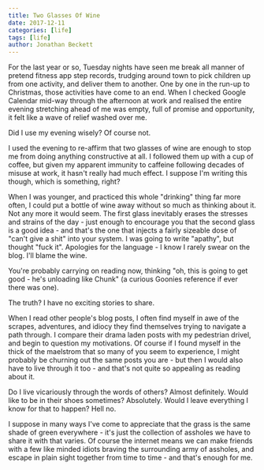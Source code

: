 ```yaml
---
title: Two Glasses Of Wine
date: 2017-12-11
categories: [life]
tags: [life]
author: Jonathan Beckett
---
```


For the last year or so, Tuesday nights have seen me break all manner of pretend fitness app step records, trudging around town to pick children up from one activity, and deliver them to another. One by one in the run-up to Christmas, those activities have come to an end. When I checked Google Calendar mid-way through the afternoon at work and realised the entire evening stretching ahead of me was empty, full of promise and opportunity, it felt like a wave of relief washed over me.

Did I use my evening wisely? Of course not.

I used the evening to re-affirm that two glasses of wine are enough to stop me from doing anything constructive at all. I followed them up with a cup of coffee, but given my apparent immunity to caffeine following decades of misuse at work, it hasn't really had much effect. I suppose I'm writing this though, which is something, right?

When I was younger, and practiced this whole "drinking" thing far more often, I could put a bottle of wine away without so much as thinking about it. Not any more it would seem. The first glass inevitably erases the stresses and strains of the day - just enough to encourage you that the second glass is a good idea - and that's the one that injects a fairly sizeable dose of "can't give a shit" into your system. I was going to write "apathy", but thought "fuck it". Apologies for the language - I know I rarely swear on the blog. I'll blame the wine.

You're probably carrying on reading now, thinking "oh, this is going to get good - he's unloading like Chunk" (a curious Goonies reference if ever there was one).

The truth? I have no exciting stories to share.

When I read other people's blog posts, I often find myself in awe of the scrapes, adventures, and idiocy they find themselves trying to navigate a path through. I compare their drama laden posts with my pedestrian drivel, and begin to question my motivations. Of course if I found myself in the thick of the maelstrom that so many of you seem to experience, I might probably be churning out the same posts you are - but then I would also have to live through it too - and that's not quite so appealing as reading about it.

Do I live vicariously through the words of others? Almost definitely. Would like to be in their shoes sometimes? Absolutely. Would I leave everything I know for that to happen? Hell no.

I suppose in many ways I've come to appreciate that the grass is the same shade of green everywhere - it's just the collection of assholes we have to share it with that varies. Of course the internet means we can make friends with a few like minded idiots braving the surrounding army of assholes, and escape in plain sight together from time to time - and that's enough for me.